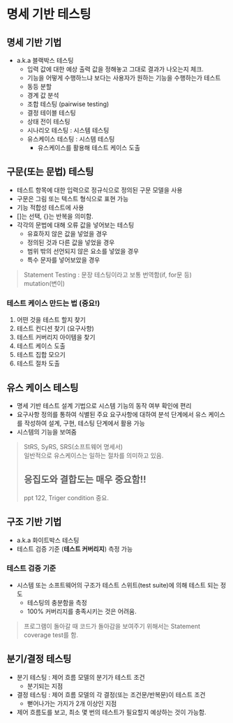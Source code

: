 # 명세 기반 테스팅

## 명세 기반 기법
- a.k.a 블랙박스 테스팅
  - 입력 값에 대한 예상 출력 값을 정해놓고 그대로 결과가 나오는지 체크.
  - 기능을 어떻게 수행하느냐 보다는 사용자가 원하는 기능을 수행하는가 테스트
  - 동등 분할
  - 경계 값 분석
  - 조합 테스팅 (pairwise testing)
  - 결정 테이블 테스팅
  - 상태 전이 테스팅
  - 시나리오 테스팅 : 시스템 테스팅
  - 유스케이스 테스팅 : 시스템 테스팅
    - 유스케이스를 활용해 테스트 케이스 도출

## 구문(또는 문법) 테스팅
- 테스트 항목에 대한 입력으로 정규식으로 정의된 구문 모델을 사용
- 구문은 그림 또는 텍스트 형식으로 표현 가능
- 기능 적합성 테스트에 사용
- []는 선택, {}는 반복을 의미함.
- 각각의 문법에 대해 오류 값을 넣어보는 테스팅
  - 유효하지 않은 값을 넣었을 경우
  - 정의된 것과 다른 값을 넣었을 경우
  - 범위 밖의 선언되지 않은 요소를 넣었을 경우
  - 특수 문자를 넣어보았을 경우

> Statement Testing : 문장 테스팅이라고 보통 번역함(if, for문 등)
> mutation(변이)


### 테스트 케이스 만드는 법 (중요!)
1. 어떤 것을 테스트 할지 찾기
2. 테스트 컨디션 찾기 (요구사항)
3. 테스트 커버리지 아이템을 찾기
4. 테스트 케이스 도출
5. 테스트 집합 모으기
6. 테스트 절차 도출

## 유스 케이스 테스팅
- 명세 기반 테스트 설계 기법으로 시스템 기능의 동작 여부 확인에 편리
- 요구사항 정의를 통하여 식별된 주요 요구사항에 대하여 분석 단계에서 유스 케이스를 작성하여 설계, 구현, 테스팅 단계에서 활용 가능
- 시스템의 기능을 보여줌


> StRS, SyRS, SRS(소프트웨어 명세서)  
> 일반적으로 유스케이스는 일하는 절차를 의미하고 있음.
> ## 응집도와 결합도는 매우 중요함!!
> ppt 122, Triger condition 중요.

## 구조 기반 기법
- a.k.a 화이트박스 테스팅
- 테스트 검증 기준 (**테스트 커버리지**) 측정 가능

### 테스트 검증 기준
- 시스템 또는 소프트웨어의 구조가 테스트 스위트(test suite)에 의해 테스트 되는 정도
  - 테스팅의 충분함을 측정
  - 100% 커버리지를 충족시키는 것은 어려움.

> 프로그램이 돌아갈 때 코드가 돌아감을 보여주기 위해서는 Statement coverage test를 함.

## 분기/결정 테스팅
- 분기 테스팅 : 제어 흐름 모델의 분기가 테스트 조건
  - 분기되는 지점
- 결정 테스팅 : 제어 흐름 모델의 각 결정(또는 조건문/반복문)이 테스트 조건
  - 뻗어나가는 가지가 2개 이상인 지점
- 제어 흐름도를 보고, 최소 몇 번의 테스트가 필요할지 예상하는 것이 가능함.
